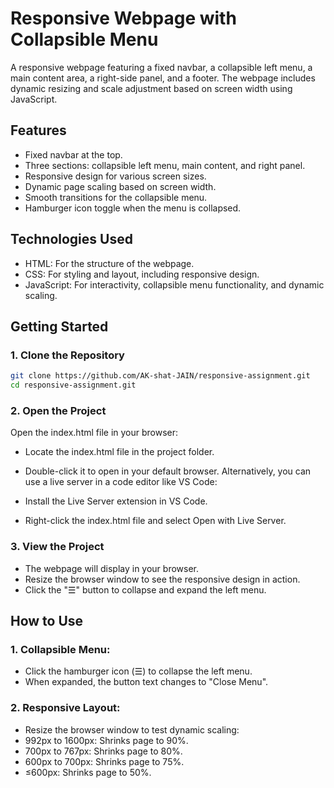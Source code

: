 # Responsive Webpage with Collapsible Menu
A responsive webpage featuring a fixed navbar, a collapsible left menu, a main content area, a right-side panel, and a footer. The webpage includes dynamic resizing and scale adjustment based on screen width using JavaScript.

## Features
- Fixed navbar at the top.
- Three sections: collapsible left menu, main content, and right panel.
- Responsive design for various screen sizes.
- Dynamic page scaling based on screen width.
- Smooth transitions for the collapsible menu.
- Hamburger icon toggle when the menu is collapsed.
  
## Technologies Used
- HTML: For the structure of the webpage.
- CSS: For styling and layout, including responsive design.
- JavaScript: For interactivity, collapsible menu functionality, and dynamic scaling.

## Getting Started
### 1. Clone the Repository
  ```bash
  git clone https://github.com/AK-shat-JAIN/responsive-assignment.git
  cd responsive-assignment.git
```

### 2. Open the Project
Open the index.html file in your browser:

- Locate the index.html file in the project folder.
- Double-click it to open in your default browser.
Alternatively, you can use a live server in a code editor like VS Code:

- Install the Live Server extension in VS Code.
- Right-click the index.html file and select Open with Live Server.
### 3. View the Project
- The webpage will display in your browser.
- Resize the browser window to see the responsive design in action.
- Click the "☰" button to collapse and expand the left menu.
  
## How to Use
### 1. Collapsible Menu:
- Click the hamburger icon (☰) to collapse the left menu.
- When expanded, the button text changes to "Close Menu".
### 2. Responsive Layout:
- Resize the browser window to test dynamic scaling:
- 992px to 1600px: Shrinks page to 90%.
- 700px to 767px: Shrinks page to 80%.
- 600px to 700px: Shrinks page to 75%.
- ≤600px: Shrinks page to 50%.
